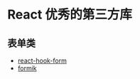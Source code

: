 # React 优秀的第三方库

## 表单类

- [react-hook-form](https://github.com/react-hook-form/react-hook-form)
- [formik](https://github.com/jaredpalmer/formik)
